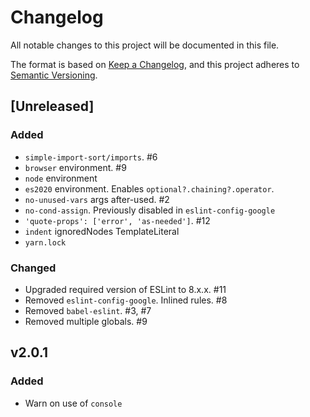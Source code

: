 # Changelog
All notable changes to this project will be documented in this file.

The format is based on [Keep a Changelog](https://keepachangelog.com/en/1.0.0/),
and this project adheres to [Semantic Versioning](https://semver.org/spec/v2.0.0.html).

## [Unreleased]
### Added
- `simple-import-sort/imports`. #6
- `browser` environment. #9
- `node` environment
- `es2020` environment. Enables `optional?.chaining?.operator`.
- `no-unused-vars` args after-used. #2
- `no-cond-assign`. Previously disabled in `eslint-config-google`
- `'quote-props': ['error', 'as-needed']`. #12
- `indent` ignoredNodes TemplateLiteral
- `yarn.lock`

### Changed
- Upgraded required version of ESLint to 8.x.x. #11
- Removed `eslint-config-google`. Inlined rules. #8
- Removed `babel-eslint`. #3, #7
- Removed multiple globals. #9

## v2.0.1
### Added
- Warn on use of `console`
